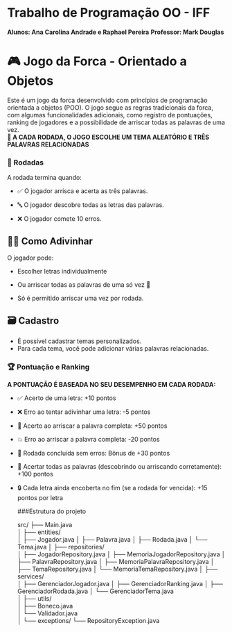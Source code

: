 # Trabalho de Programação OO  - IFF
**Alunos: Ana Carolina Andrade e Raphael Pereira**
**Professor: Mark Douglas**

# 🎮 Jogo da Forca - Orientado a Objetos
Este é um jogo da forca desenvolvido com princípios de programação orientada a objetos (POO). O jogo segue as regras tradicionais da forca, com algumas funcionalidades adicionais, como registro de pontuações, ranking de jogadores e a possibilidade de arriscar todas as palavras de uma vez.
<br>
**🎲 A CADA RODADA, O JOGO ESCOLHE UM TEMA ALEATÓRIO E TRÊS PALAVRAS RELACIONADAS**


### 🎯 Rodadas
A rodada termina quando:

- ✅ O jogador arrisca e acerta as três palavras.

- 🔤 O jogador descobre todas as letras das palavras.

- ❌ O jogador comete 10 erros.

## 🕵️‍♂️ Como Adivinhar
O jogador pode:

- Escolher letras individualmente 

- Ou arriscar todas as palavras de uma só vez 🎲

- Só é permitido arriscar uma vez por rodada.

## 🗃️ Cadastro
- É possível cadastrar temas personalizados.
- Para cada tema, você pode adicionar várias palavras relacionadas.

### 🏆 Pontuação e Ranking
**A PONTUAÇÃO É BASEADA NO SEU DESEMPENHO EM CADA RODADA:**
- ✅ Acerto de uma letra: +10 pontos

- ❌ Erro ao tentar adivinhar uma letra: -5 pontos

- 🎯 Acerto ao arriscar a palavra completa: +50 pontos

- 💥 Erro ao arriscar a palavra completa: -20 pontos

- 🏅 Rodada concluída sem erros: Bônus de +30 pontos

- 🧠 Acertar todas as palavras (descobrindo ou arriscando corretamente): +100 pontos

- 🔒 Cada letra ainda encoberta no fim (se a rodada for vencida): +15 pontos por letra

  ###Estrutura do projeto

  src/
├── Main.java                            
│
├── entities/                             
│   ├── Jogador.java
│   ├── Palavra.java
│   ├── Rodada.java
│   └── Tema.java
│
├── repositories/                         
│   ├── JogadorRepository.java
│   ├── MemoriaJogadorRepository.java
│   ├── PalavraRepository.java
│   ├── MemoriaPalavraRepository.java
│   ├── TemaRepository.java
│   └── MemoriaTemaRepository.java
│
├── services/                           
│   ├── GerenciadorJogador.java
│   ├── GerenciadorRanking.java
│   ├── GerenciadorRodada.java
│   └── GerenciadorTema.java           
│
├── utils/                            
│   ├── Boneco.java                    
│   └── Validador.java                   
│
└── exceptions/
    └── RepositoryException.java        

